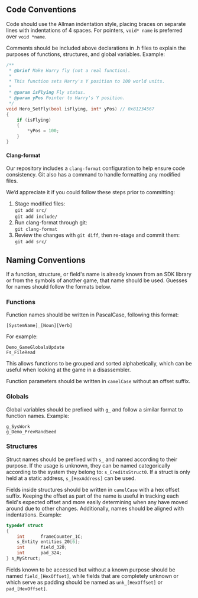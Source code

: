## Code Conventions
Code should use the Allman indentation style, placing braces on separate lines with indentations of 4 spaces. For pointers, `void* name` is preferred over `void *name`.

Comments should be included above declarations in .h files to explain the purposes of functions, structures, and global variables. Example:

```C
/**
 * @brief Make Harry fly (not a real function).
 * 
 * This function sets Harry's Y position to 100 world units.
 *
 * @param isFlying Fly status.
 * @param yPos Pointer to Harry's Y position.
 */
void Hero_SetFly(bool isFlying, int* yPos) // 0x81234567
{
    if (isFlying)
    {
        *yPos = 100;
    }
}
```

#### Clang-format
Our repository includes a `clang-format` configuration to help ensure code consistency. Git also has a command to handle formatting any modified files.

We’d appreciate it if you could follow these steps prior to committing:

1. Stage modified files:  
   `git add src/`  
   `git add include/`
2. Run clang-format through git:  
   `git clang-format`
3. Review the changes with `git diff`, then re-stage and commit them:  
   `git add src/`

## Naming Conventions
If a function, structure, or field's name is already known from an SDK library or from the symbols of another game, that name should be used.
Guesses for names should follow the formats below.

### Functions
Function names should be written in PascalCase, following this format:

`[SystemName]_[Noun][Verb]`

For example:

`Demo_GameGlobalsUpdate`  
`Fs_FileRead`

This allows functions to be grouped and sorted alphabetically, which can be useful when looking at the game in a disassembler.

Function parameters should be written in `camelCase` without an offset suffix.

### Globals
Global variables should be prefixed with `g_` and follow a similar format to function names. Example:

`g_SysWork`  
`g_Demo_PrevRandSeed`

### Structures
Struct names should be prefixed with `s_` and named according to their purpose. If the usage is unknown, they can be named categorically according to the system they belong to: `s_CreditsStruct0`. If a struct is only held at a static address, `s_[HexAddress]` can be used.

Fields inside structures should be written in `camelCase` with a hex offset suffix. Keeping the offset as part of the name is useful in tracking each field's expected offset and more easily determining when any have moved around due to other changes. Additionally, names should be aligned with indentations. Example:

```C
typedef struct
{
    int      frameCounter_1C;
    s_Entity entities_20[6];
    int      field_320;
    int      pad_324;
} s_MyStruct;
```

Fields known to be accessed but without a known purpose should be named `field_[HexOffset]`, while fields that are completely unknown or which serve as padding should be named as `unk_[HexOffset]`
or `pad_[HexOffset]`.
